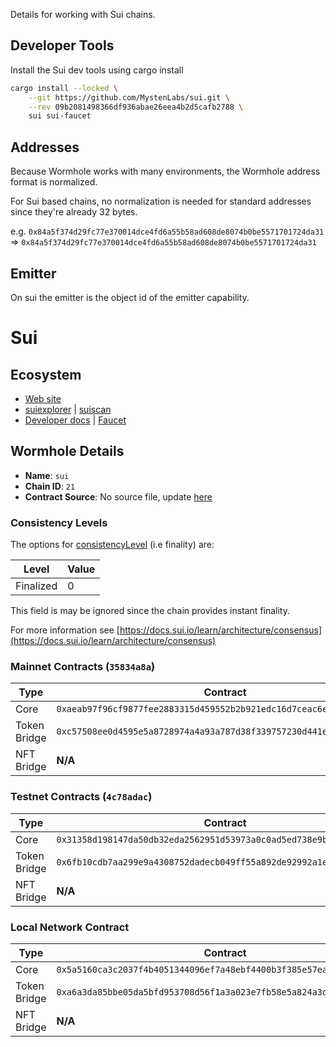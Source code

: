 Details for working with Sui chains.

## Developer Tools

Install the Sui dev tools using cargo install

```sh
cargo install --locked \
    --git https://github.com/MystenLabs/sui.git \
    --rev 09b2081498366df936abae26eea4b2d5cafb2788 \
    sui sui-faucet
```

## Addresses

Because Wormhole works with many environments, the Wormhole address format is normalized.

For Sui based chains, no normalization is needed for standard addresses since they're already 32 bytes.

e.g. `0x84a5f374d29fc77e370014dce4fd6a55b58ad608de8074b0be5571701724da31` => `0x84a5f374d29fc77e370014dce4fd6a55b58ad608de8074b0be5571701724da31`


## Emitter 

On sui the emitter is the object id of the emitter capability.


<!--SUI_CHAIN_DETAILS-->

# Sui

## Ecosystem

- [Web site](https://sui.io/)
- [suiexplorer](https://suiexplorer.com/) | [suiscan](https://suiscan.xyz/)
- [Developer docs](https://docs.sui.io/) | [Faucet](https://docs.sui.io/build/faucet)

## Wormhole Details

- **Name**: `sui`
- **Chain ID**: `21`
- **Contract Source**: No source file, update [here](https://github.com/wormhole-foundation/docs.wormhole.com/blob/main/scripts/src/chains/sui.json)

### Consistency Levels

The options for [consistencyLevel](../../components/core-contracts.md#consistencylevel) (i.e finality) are:

|Level|Value|
|-----|-----|
|Finalized|0|

This field is may be ignored since the chain provides instant finality.


For more information see [https://docs.sui.io/learn/architecture/consensus](https://docs.sui.io/learn/architecture/consensus)


### Mainnet Contracts (<code>35834a8a</code>)

|Type|Contract|
|----|--------|
|Core|`0xaeab97f96cf9877fee2883315d459552b2b921edc16d7ceac6eab944dd88919c`|
|Token Bridge|`0xc57508ee0d4595e5a8728974a4a93a787d38f339757230d441e895422c07aba9`|
|NFT Bridge|**N/A**|

### Testnet Contracts (<code>4c78adac</code>)

|Type|Contract|
|----|--------|
|Core|`0x31358d198147da50db32eda2562951d53973a0c0ad5ed738e9b17d88b213d790`|
|Token Bridge|`0x6fb10cdb7aa299e9a4308752dadecb049ff55a892de92992a1edbd7912b3d6da`|
|NFT Bridge|**N/A**|

### Local Network Contract

|Type|Contract|
|----|--------|
|Core|`0x5a5160ca3c2037f4b4051344096ef7a48ebf4400b3f385e57ea90e1628a8bde0`|
|Token Bridge|`0xa6a3da85bbe05da5bfd953708d56f1a3a023e7fb58e5a824a3d4de3791e8f690`|
|NFT Bridge|**N/A**|
  

<!--SUI_CHAIN_DETAILS-->